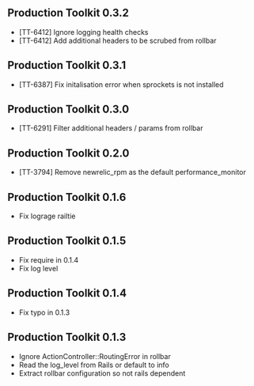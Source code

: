 ## Production Toolkit 0.3.2 ##

* [TT-6412] Ignore logging health checks
* [TT-6412] Add additional headers to be scrubed from rollbar

## Production Toolkit 0.3.1 ##

* [TT-6387] Fix initalisation error when sprockets is not installed

## Production Toolkit 0.3.0 ##

* [TT-6291] Filter additional headers / params from rollbar

## Production Toolkit 0.2.0 ##

* [TT-3794] Remove newrelic_rpm as the default performance_monitor

## Production Toolkit 0.1.6 ##

* Fix lograge railtie

## Production Toolkit 0.1.5 ##

* Fix require in 0.1.4
* Fix log level

## Production Toolkit 0.1.4 ##

* Fix typo in 0.1.3

## Production Toolkit 0.1.3 ##

* Ignore ActionController::RoutingError in rollbar
* Read the log_level from Rails or default to info
* Extract rollbar configuration so not rails dependent
